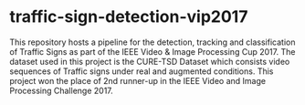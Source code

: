 # traffic-sign-detection-vip2017
This repository hosts a pipeline for the detection, tracking and classification of Traffic Signs as part of the IEEE Video &amp; Image Processing Cup 2017.  The dataset used in this project is the CURE-TSD Dataset which consists video sequences of Traffic signs under real and augmented conditions. This project won the place of 2nd runner-up in the IEEE Video and Image Processing Challenge 2017.
